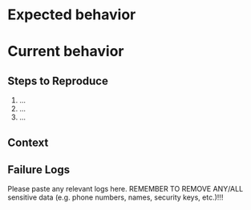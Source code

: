 <!-- Please ensure the following are done before submitting an issue:
- Running the latest version that is compatible with my Cloud API version.
- Searched the official documentation didn't find the answer.
- Made sure that this issue is not a duplicate of an existing issue.
-->

# Expected behavior

<!-- Describe the behavior you expect/want. -->

# Current behavior

<!-- Describe the current behavior. -->

## Steps to Reproduce

<!--
Detailed steps to reproduce the issue. Be as detailed as possible without
compromising any sensitive data.
-->

1. ...
2. ...
3. ...

## Context

<!--
Please provide any other relevant information about your application or
configuration. For example:
- Are you a BSP?
- Operating system or other system info (e.g. cloud stack)
- Node.js version
- SDK version
- Cloud API version
-->

<!--
Please also check the WhatsApp Business Platform Changelog:
https://developers.facebook.com/docs/whatsapp/business-platform/changelog
Links to any relevant changes in the changelog are appreciated.
-->

## Failure Logs

Please paste any relevant logs here. REMEMBER TO REMOVE ANY/ALL sensitive data
(e.g. phone numbers, names, security keys, etc.)!!!

